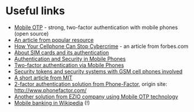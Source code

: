 # Useful links #
  * [Mobile OTP](http://motp.sourceforge.net/) - strong, two-factor authentication with mobile phones (open source)
  * [An article from popular resource](http://clareitysecurity.com/2010/09/the-cell-phone-as-an-authentication-device/)
  * [How Your Cellphone Can Stop Cybercrime](http://www.forbes.com/2008/05/13/identity-theft-gadgets-tech-security08-cx_ag_0514idtheft.html) - an article from forbes.com
  * [About SIM cards and its authentication](http://en.wikipedia.org/wiki/Subscriber_Identity_Module#Authentication_key_.28Ki.29)
  * [Authentication and Security in Mobile Phones](http://www.qualcomm.com.au/PublicationsDocs/AUUG99AuthSec.pdf)
  * [Two-factor authentication via Mobile Phones](http://en.wikipedia.org/wiki/Two-factor_authentication#Mobile_Phones)
  * [Security tokens and security systems with GSM cell phones involved](http://en.wikipedia.org/wiki/Security_token#GSM_cellular_phones)
  * [A short article from MIT](http://www.google.ru/url?sa=t&source=web&cd=17&ved=0CGQQFjAGOAo&url=http%3A%2F%2Fciteseerx.ist.psu.edu%2Fviewdoc%2Fdownload%3Fdoi%3D10.1.1.111.7177%26rep%3Drep1%26type%3Dpdf&rct=j&q=cell%20phone%20authentication&ei=TE9-Tu_bOu-N4gSxlOivDg&usg=AFQjCNGejq4EUSJrXBj9HlfcZOlk_0KEfQ&sig2=puI_KSY2j7WrngZFI0jn7Q&cad=rja)
  * [2-factor authentication solution from Phone-Factor](http://blogs.cisco.com/cin/two_factor_authentication_with_your_cell_phone/), origin site: http://www.phonefactor.com/
  * [Another solution from EZIO company using Mobile OTP technology](http://www.gemalto.com/brochures/download/ezio_mobile_auth.pdf)
  * [Mobile banking in Wikipedia](http://en.wikipedia.org/wiki/Mobile_banking#Trends_in_mobile_banking) (!)